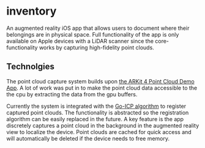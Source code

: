#  inventory

An augmented reality iOS app that allows users to document where their belongings are in physical space. Full functionality of the app is only available on Apple devices with a LiDAR scanner since the core-functionality works by capturing high-fidelity point clouds. 

## Technolgies
The point cloud capture system builds upon [the ARKit 4 Point Cloud Demo App](https://developer.apple.com/documentation/arkit/environmental_analysis/visualizing_a_point_cloud_using_scene_depth). A lot of work was put in to make the point cloud data accessible to the the cpu by extracting the data from the gpu buffers.

Currently the system is integrated with the [Go-ICP algorithm](https://github.com/kuwt/GOICP) to register captured point clouds. The functionality is abstracted so the registration algorithm can be easily replaced in the future. A key feature is the app discretely captures a point cloud in the background in the augmented reality view to localize the device. Point clouds are cached for quick access and will automatically be deleted if the device needs to free memory.
